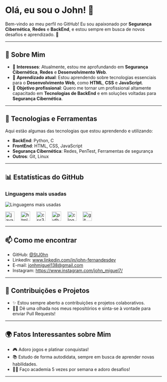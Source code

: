 # Olá, eu sou o John! 👋

Bem-vindo ao meu perfil no GitHub! Eu sou apaixonado por **Segurança Cibernética**, **Redes** e **BackEnd**, e estou sempre em busca de novos desafios e aprendizado. 🚀

---

## 🧠 Sobre Mim

- 👀 **Interesses**: Atualmente, estou me aprofundando em **Segurança Cibernética**, **Redes** e **Desenvolvimento Web**.
- 🌱 **Aprendizado atual**: Estou aprendendo sobre tecnologias essenciais para o **Desenvolvimento Web**, como **HTML**, **CSS** e **JavaScript**.
- 💼 **Objetivo profissional**: Quero me tornar um profissional altamente capacitado em **Tecnologias de BackEnd** e em soluções voltadas para **Segurança Cibernética**.

---

## 🔧 Tecnologias e Ferramentas

Aqui estão algumas das tecnologias que estou aprendendo e utilizando:

- **BackEnd**: Python, C
- **FrontEnd**: HTML, CSS, JavaScript
- **Segurança Cibernética**: Redes, PenTest, Ferramentas de segurança
- **Outros**: Git, Linux

---

## 📊 Estatísticas do GitHub

### Linguagens mais usadas
![Linguagens mais usadas](https://github-readme-stats.vercel.app/api/top-langs/?username=StJ0hn&theme=github_dark&langs_count=6)

<div align="left">
  <img src="https://cdn.jsdelivr.net/gh/devicons/devicon/icons/javascript/javascript-original.svg" height="30" alt="javascript logo"  />
  <img width="12" />
  <img src="https://cdn.jsdelivr.net/gh/devicons/devicon/icons/html5/html5-original.svg" height="30" alt="html5 logo"  />
  <img width="12" />
  <img src="https://cdn.jsdelivr.net/gh/devicons/devicon/icons/css3/css3-original.svg" height="30" alt="css3 logo"  />
  <img width="12" />
  <img src="https://cdn.jsdelivr.net/gh/devicons/devicon/icons/python/python-original.svg" height="30" alt="python logo"  />
  <img width="12" />
  <img src="https://cdn.jsdelivr.net/gh/devicons/devicon/icons/c/c-original.svg" height="30" alt="c logo"  />
  <img width="12" />
  <img src="https://cdn.jsdelivr.net/gh/devicons/devicon/icons/git/git-original.svg" height="30" alt="git logo"  />
</div>

---

## 📫 Como me encontrar

- GitHub: [@StJ0hn](https://github.com/StJ0hn)
- LinkedIn: www.linkedin.com/in/john-fernandesdev
- E-mail: jonhmiguel138@gmail.com
- Instagram: https://www.instagram.com/john_miguel7/

---

## 🔄 Contribuições e Projetos

- ✨ Estou sempre aberto a contribuições e projetos colaborativos.
- 🧑‍💻 Dê uma olhada nos meus repositórios e sinta-se à vontade para enviar Pull Requests!

---

## 🌍 Fatos Interessantes sobre Mim

- 🎮 Adoro jogos e platinar conquistas!
- 📚 Estudo de forma autodidata, sempre em busca de aprender novas habilidades.
- 🏋️‍♂️ Faço academia 5 vezes por semana e adoro desafios!

---
